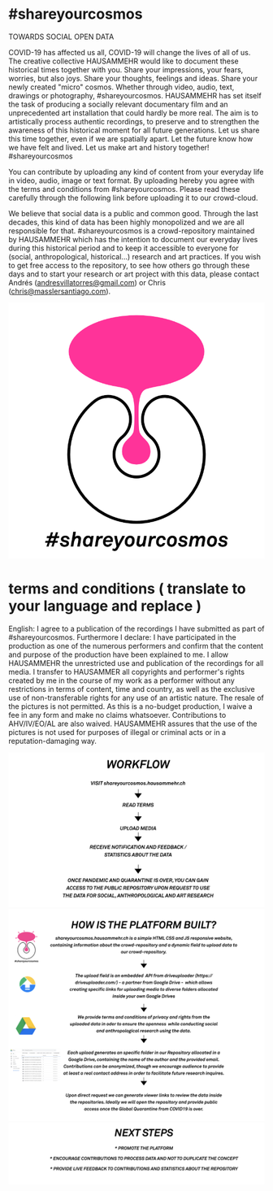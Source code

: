 # #shareyourcosmos


TOWARDS SOCIAL OPEN DATA

COVID-19 has affected us all, COVID-19 will change the lives of all of us. The creative collective HAUSAMMEHR would like to document these historical times together with you. Share your impressions, your fears, worries, but also joys. Share your thoughts, feelings and ideas. Share your newly created "micro" cosmos. Whether through video, audio, text, drawings or photography, #shareyourcosmos. HAUSAMMEHR has set itself the task of producing a socially relevant documentary film and an unprecedented art installation that could hardly be more real. The aim is to artistically process authentic recordings, to preserve and to strengthen the awareness of this historical moment for all future generations. Let us share this time together, even if we are spatially apart. Let the future know how we have felt and lived. Let us make art and history together! #shareyourcosmos

You can contribute by uploading any kind of content from your everyday life in video, audio, image or text format. By uploading hereby you agree with the terms and conditions from #shareyourcosmos. Please read these carefully through the following link before uploading it to our crowd-cloud.

We believe that social data is a public and common good. Through the last decades, this kind of data has been highly monopolized and we are all responsible for that. #shareyourcosmos is a crowd-repository maintained by HAUSAMMEHR which has the intention to document our everyday lives during this historical period and to keep it accessible to everyone for (social, anthropological, historical...) research and art practices. If you wish to get free access to the repository, to see how others go through these days and to start your research or art project with this data, please contact Andrés (andresvillatorres@gmail.com) or Chris (chris@masslersantiago.com).

![](animations/shareyourcosmos_animation_b.gif)

# terms and conditions ( translate to your language and replace )
English: I agree to a publication of the recordings I have submitted as part of #shareyourcosmos.
Furthermore I declare:
I have participated in the production as one of the numerous performers and confirm that the content and purpose of the production have been explained to me.
I allow HAUSAMMEHR the unrestricted use and publication of the recordings for all media. I transfer to HAUSAMMER all copyrights and performer's rights created by me in the course of my work as a performer without any restrictions in terms of content, time and country, as well as the exclusive use of non-transferable rights for any use of an artistic nature. The resale of the pictures is not permitted.
As this is a no-budget production, I waive a fee in any form and make no claims whatsoever. Contributions to AHV/IV/EO/AL are also waived.
HAUSAMMEHR assures that the use of the pictures is not used for purposes of illegal or criminal acts or in a reputation-damaging way.

![](images/wf_1.png)
![](images/wf_2.png)
![](images/wf_3.png)
